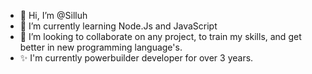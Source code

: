 - 👋 Hi, I’m @Silluh
- 🌱 I’m currently learning Node.Js and JavaScript
- 💞️ I’m looking to collaborate on any project, to train my skills, and get better in new programming language's.
- ✨ I'm currently powerbuilder developer for over 3 years. 


<!---
Silluh/Silluh is a ✨ special ✨ repository because its `README.md` (this file) appears on your GitHub profile.
You can click the Preview link to take a look at your changes.
--->
